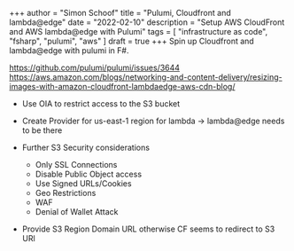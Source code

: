 +++
author = "Simon Schoof"
title = "Pulumi, Cloudfront and lambda@edge"
date = "2022-02-10"
description = "Setup AWS CloudFront and AWS lambda@edge with Pulumi"
tags = [
    "infrastructure as code", 
    "fsharp",
    "pulumi",
    "aws"
]
draft = true
+++
Spin up Cloudfront and lambda@edge with pulumi in F#.  

https://github.com/pulumi/pulumi/issues/3644
https://aws.amazon.com/blogs/networking-and-content-delivery/resizing-images-with-amazon-cloudfront-lambdaedge-aws-cdn-blog/


* Use OIA to restrict access to the S3 bucket

* Create Provider for us-east-1 region for lambda -> lambda@edge needs to be there

* Further S3 Security considerations
  * Only SSL Connections
  * Disable Public Object access
  * Use Signed URLs/Cookies
  * Geo Restrictions
  * WAF
  * Denial of Wallet Attack

* Provide S3 Region Domain URL otherwise CF seems to redirect to S3 URl
